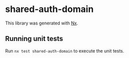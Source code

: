 # shared-auth-domain

This library was generated with [Nx](https://nx.dev).

## Running unit tests

Run `nx test shared-auth-domain` to execute the unit tests.
